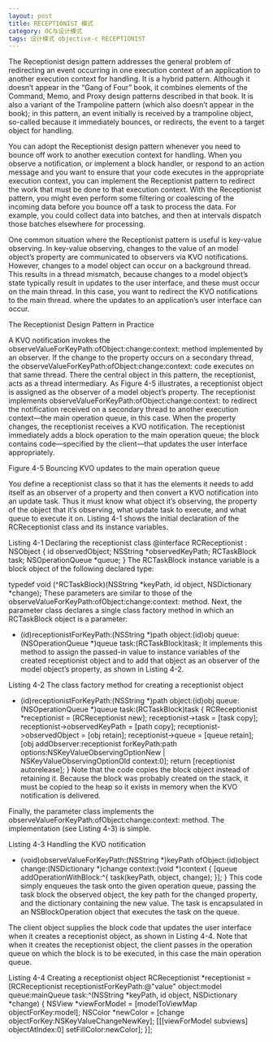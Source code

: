 ```yaml
---
layout: post
title: RECEPTIONIST 模式
category: OC与设计模式
tags: 设计模式 objective-c RECEPTIONIST
---
```


The Receptionist design pattern addresses the general problem of redirecting an event occurring in one execution context of an application to another execution context for handling. It is a hybrid pattern. Although it doesn’t appear in the “Gang of Four” book, it combines elements of the Command, Memo, and Proxy design patterns described in that book. It is also a variant of the Trampoline pattern (which also doesn’t appear in the book); in this pattern, an event initially is received by a trampoline object, so-called because it immediately bounces, or redirects, the event to a target object for handling.

You can adopt the Receptionist design pattern whenever you need to bounce off work to another execution context for handling. When you observe a notification, or implement a block handler, or respond to an action message and you want to ensure that your code executes in the appropriate execution context, you can implement the Receptionist pattern to redirect the work that must be done to that execution context. With the Receptionist pattern, you might even perform some filtering or coalescing of the incoming data before you bounce off a task to process the data. For example, you could collect data into batches, and then at intervals dispatch those batches elsewhere for processing.

One common situation where the Receptionist pattern is useful is key-value observing. In key-value observing, changes to the value of an model object’s property are communicated to observers via KVO notifications. However, changes to a model object can occur on a background thread. This results in a thread mismatch, because changes to a model object’s state typically result in updates to the user interface, and these must occur on the main thread. In this case, you want to redirect the KVO notifications to the main thread. where the updates to an application’s user interface can occur.

The Receptionist Design Pattern in Practice

A KVO notification invokes the observeValueForKeyPath:ofObject:change:context: method implemented by an observer. If the change to the property occurs on a secondary thread, the observeValueForKeyPath:ofObject:change:context: code executes on that same thread. There the central object in this pattern, the receptionist, acts as a thread intermediary. As Figure 4-5 illustrates, a receptionist object is assigned as the observer of a model object’s property. The receptionist implements observeValueForKeyPath:ofObject:change:context: to redirect the notification received on a secondary thread to another execution context—the main operation queue, in this case. When the property changes, the receptionist receives a KVO notification. The receptionist immediately adds a block operation to the main operation queue; the block contains code—specified by the client—that updates the user interface appropriately.

<!-- more -->

Figure 4-5  Bouncing KVO updates to the main operation queue

You define a receptionist class so that it has the elements it needs to add itself as an observer of a property and then convert a KVO notification into an update task. Thus it must know what object it’s observing, the property of the object that it’s observing, what update task to execute, and what queue to execute it on. Listing 4-1 shows the initial declaration of the RCReceptionist class and its instance variables.

Listing 4-1  Declaring the receptionist class
@interface RCReceptionist : NSObject {
    id observedObject;
    NSString *observedKeyPath;
    RCTaskBlock task;
    NSOperationQueue *queue;
}
The RCTaskBlock instance variable is a block object of the following declared type:

typedef void (^RCTaskBlock)(NSString *keyPath, id object, NSDictionary *change);
These parameters are similar to those of the observeValueForKeyPath:ofObject:change:context: method. Next, the parameter class declares a single class factory method in which an RCTaskBlock object is a parameter:

+ (id)receptionistForKeyPath:(NSString *)path
        object:(id)obj
         queue:(NSOperationQueue *)queue
          task:(RCTaskBlock)task;
It implements this method to assign the passed-in value to instance variables of the created receptionist object and to add that object as an observer of the model object’s property, as shown in Listing 4-2.

Listing 4-2  The class factory method for creating a receptionist object
+ (id)receptionistForKeyPath:(NSString *)path object:(id)obj queue:(NSOperationQueue *)queue task:(RCTaskBlock)task {
    RCReceptionist *receptionist = [RCReceptionist new];
    receptionist->task = [task copy];
    receptionist->observedKeyPath = [path copy];
    receptionist->observedObject = [obj retain];
    receptionist->queue = [queue retain];
    [obj addObserver:receptionist forKeyPath:path
             options:NSKeyValueObservingOptionNew | NSKeyValueObservingOptionOld context:0];
    return [receptionist autorelease];
}
Note that the code copies the block object instead of retaining it. Because the block was probably created on the stack, it must be copied to the heap so it exists in memory when the KVO notification is delivered.

Finally, the parameter class implements the observeValueForKeyPath:ofObject:change:context: method. The implementation (see Listing 4-3) is simple.

Listing 4-3  Handling the KVO notification
- (void)observeValueForKeyPath:(NSString *)keyPath ofObject:(id)object
        change:(NSDictionary *)change context:(void *)context {
    [queue addOperationWithBlock:^{
        task(keyPath, object, change);
    }];
}
This code simply enqueues the task onto the given operation queue, passing the task block the observed object, the key path for the changed property, and the dictionary containing the new value. The task is encapsulated in an NSBlockOperation object that executes the task on the queue.

The client object supplies the block code that updates the user interface when it creates a receptionist object, as shown in Listing 4-4. Note that when it creates the receptionist object, the client passes in the operation queue on which the block is to be executed, in this case the main operation queue.

Listing 4-4  Creating a receptionist object
        RCReceptionist *receptionist = [RCReceptionist receptionistForKeyPath:@"value" object:model queue:mainQueue task:^(NSString *keyPath, id object, NSDictionary *change) {
            NSView *viewForModel = [modelToViewMap objectForKey:model];
            NSColor *newColor = [change objectForKey:NSKeyValueChangeNewKey];
            [[[viewForModel subviews] objectAtIndex:0] setFillColor:newColor];
        }];
